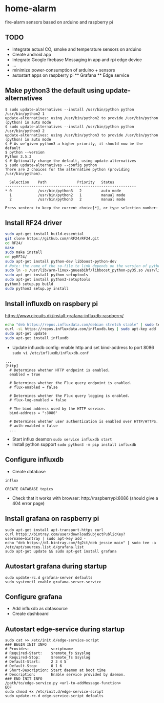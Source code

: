 # home-alarm
fire-alarm sensors based on arduino and raspberry pi

## TODO
* Integrate actual CO, smoke and temperature sensors on arduino
* Create android app
* Integrate Google firebase Messaging in app and rpi edge device
* ...
* minimize power-consumption of arduino + sensors
* autostart apps on raspberry pi
** Grafana
** Edge service

## Make python3 the default using update-alternatives
```
$ sudo update-alternatives --install /usr/bin/python python /usr/bin/python2 1
update-alternatives: using /usr/bin/python2 to provide /usr/bin/python (python) in auto mode
$ sudo update-alternatives --install /usr/bin/python python /usr/bin/python3 2
update-alternatives: using /usr/bin/python3 to provide /usr/bin/python (python) in auto mode
$ # As we'given python3 a higher priority, it should now be the default
$ python --version
Python 3.5.3
$ # Optionally change the default, using update-alternatives
$ sudo update-alternatives --config python
There are 2 choices for the alternative python (providing /usr/bin/python).

  Selection    Path              Priority   Status
------------------------------------------------------------
* 0            /usr/bin/python3   2         auto mode
  1            /usr/bin/python2   1         manual mode
  2            /usr/bin/python3   2         manual mode

Press <enter> to keep the current choice[*], or type selection number:
```

## Install RF24 driver
```bash
sudo apt-get install build-essential
git clone https://github.com/nRF24/RF24.git
cd RF24/
make
sudo make install
cd pyRF24/
sudo apt-get install python-dev libboost-python-dev 
# Note: the name of the so-file to link depends on the version of python 
sudo ln -s /usr/lib/arm-linux-gnueabihf/libboost_python-py35.so /usr/lib/arm-linux-gnueabihf/libboost_python3.so
sudo apt-get install python-setuptools 
sudo apt-get install python3-setuptools 
python3 setup.py build
sudo python3 setup.py install
```

## Install influxdb on raspbery pi
https://www.circuits.dk/install-grafana-influxdb-raspberry/
```bash
echo "deb https://repos.influxdata.com/debian stretch stable" | sudo tee /etc/apt/sources.list.d/influxdb.list
curl -sL https://repos.influxdata.com/influxdb.key | sudo apt-key add
sudo apt-get update
sudo apt-get install influxdb
```
* Update influxdb config: enable http and set bind-address to port 8086
```sudo vi /etc/influxdb/influxdb.conf```
```
...
[http]
  # Determines whether HTTP endpoint is enabled.
  enabled = true

  # Determines whether the Flux query endpoint is enabled.
  # flux-enabled = false

  # Determines whether the Flux query logging is enabled.
  # flux-log-enabled = false

  # The bind address used by the HTTP service.
  bind-address = ":8086"

  # Determines whether user authentication is enabled over HTTP/HTTPS.
  # auth-enabled = false
  ...
```
* Start influx deamon ```sudo service influxdb start```
* Install python support ```sudo python3 -m pip install influxdb```


## Configure influxdb
* Create database
```
influx

CREATE DATABASE topics
```
* Check that it works with browser: http://raspberrypi:8086 (should give a 404 error page)


## Install grafana on raspberry pi
```
sudo apt-get install apt-transport-https curl
curl https://bintray.com/user/downloadSubjectPublicKey?username=bintray | sudo apt-key add -
echo "deb https://dl.bintray.com/fg2it/deb jessie main" | sudo tee -a /etc/apt/sources.list.d/grafana.list
sudo apt-get update && sudo apt-get install grafana
```

## Autostart grafana during startup
```
sudo update-rc.d grafana-server defaults
sudo systemctl enable grafana-server.service 
```

## Configure grafana

* Add influxdb as datasource
* Create dashboard


## Autostart edge-service during startup
```
sudo cat >> /etc/init.d/edge-service-script
### BEGIN INIT INFO
# Provides:          scriptname
# Required-Start:    $remote_fs $syslog
# Required-Stop:     $remote_fs $syslog
# Default-Start:     2 3 4 5
# Default-Stop:      0 1 6
# Short-Description: Start daemon at boot time
# Description:       Enable service provided by daemon.
### END INIT INFO
/path/to/edge-service.py <url-to-addMessage-function>
EOF
sudo chmod +x /etc/init.d/edge-service-script
sudo update-rc.d edge-service-script defaults
````
